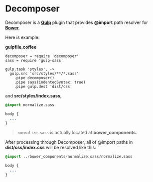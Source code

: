 # Decomposer

Decomposer is a [__Gulp__](http://gulpjs.com/) plugin that provides __@import__ path resolver for [__Bower__](http://bower.io/).

Here is example:

__gulpfile.coffee__

```node
decomposer = require 'decomposer'
sass = require 'gulp-sass'

gulp.task 'styles', ->
  gulp.src 'src/styles/**/*.sass'
    .pipe decomposer()
    .pipe sass(indentedSyntax: true)
    .pipe gulp.dest 'dist/css'
```

and __src/styles/index.sass__,

```sass
@import normalize.sass

body {
  ...
}
```

> `normalize.sass` is actually located at __bower_components__.

After processing through Decomposer, all of @import paths in __dist/css/index.css__ will be resolved like this:

```sass
@import ../bower_components/normalize.sass/normalize.sass

body {
  ...
}
```
